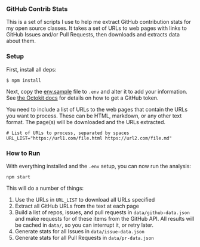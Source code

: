 ### GitHub Contrib Stats

This is a set of scripts I use to help me extract GitHub contribution
stats for my open source classes.  It takes a set of URLs to web pages
with links to GitHub Issues and/or Pull Requests, then downloads and
extracts data about them.

### Setup

First, install all deps:

```
$ npm install
```

Next, copy the [env.sample](env.sample) file to `.env` and alter it
to add your information.  See [the Octokit docs](https://github.com/octokit/rest.js/#authentication) for details on how to get a GitHub token.

You need to include a list of URLs to the web pages that contain
the URLs you want to process.  These can be HTML, markdown, or any
other text format.  The page(s) will be downloaded and the URLs extracted.

```
# List of URLs to process, separated by spaces
URL_LIST="https://url1.com/file.html https://url2.com/file.md"
```

### How to Run

With everything installed and the `.env` setup, you can now run the analysis:

```
npm start
```

This will do a number of things:

1. Use the URLs in `URL_LIST` to download all URLs specified
1. Extract all GitHub URLs from the text at each page
1. Build a list of repos, issues, and pull requests in `data/github-data.json` and make requests for of these items from the GitHub API.  All results will be cached in `data/`, so you can interrupt it, or retry later.
1. Generate stats for all Issues in `data/issue-data.json`
1. Generate stats for all Pull Requests in `data/pr-data.json`
